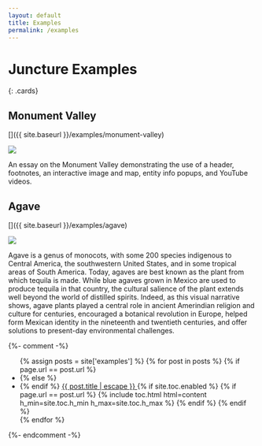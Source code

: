 ```yaml
---
layout: default
title: Examples
permalink: /examples
---
```


# Juncture Examples
{: .cards}

## Monument Valley

[]({{ site.baseurl }}/examples/monument-valley)

![](wc:Monument_Valley_Aussichtspunkt.JPG)

An essay on the Monument Valley demonstrating the use of a header, footnotes, an interactive image and map, entity info popups, and YouTube videos.

## Agave

[]({{ site.baseurl }}/examples/agave)

![](wc:Gc29_agave_americana.jpg)

Agave is a genus of monocots, with some 200 species indigenous to Central America, the southwestern United States, and in some tropical areas of South America. Today, agaves are best known as the plant from which tequila is made. While blue agaves grown in Mexico are used to produce tequila in that country, the cultural salience of the plant extends well beyond the world of distilled spirits. Indeed, as this visual narrative shows, agave plants played a central role in ancient Amerindian religion and culture for centuries, encouraged a botanical revolution in Europe, helped form Mexican identity in the nineteenth and twentieth centuries, and offer solutions to present-day environmental challenges.

{%- comment -%} 
<ul>
{% assign posts = site['examples'] %}
{% for post in posts %}
    {% if page.url == post.url %}
        <li class="chapter active" data-level="1.2" data-path="{{site.baseurl}}{{post.url}}">
    {% else %}
        <li class="chapter" data-level="1.1" data-path="{{site.baseurl}}{{post.url}}">
    {% endif %}
        <a href="{{site.baseurl}}{{post.url}}" onclick="pageScrollToTop(this)">
        {{ post.title | escape }}
    </a>
    {% if site.toc.enabled %}
        {% if page.url == post.url %}
        {% include toc.html html=content h_min=site.toc.h_min h_max=site.toc.h_max %}
        {% endif %}
    {% endif %}
    </li>
{% endfor %}
</ul>
{%- endcomment -%}